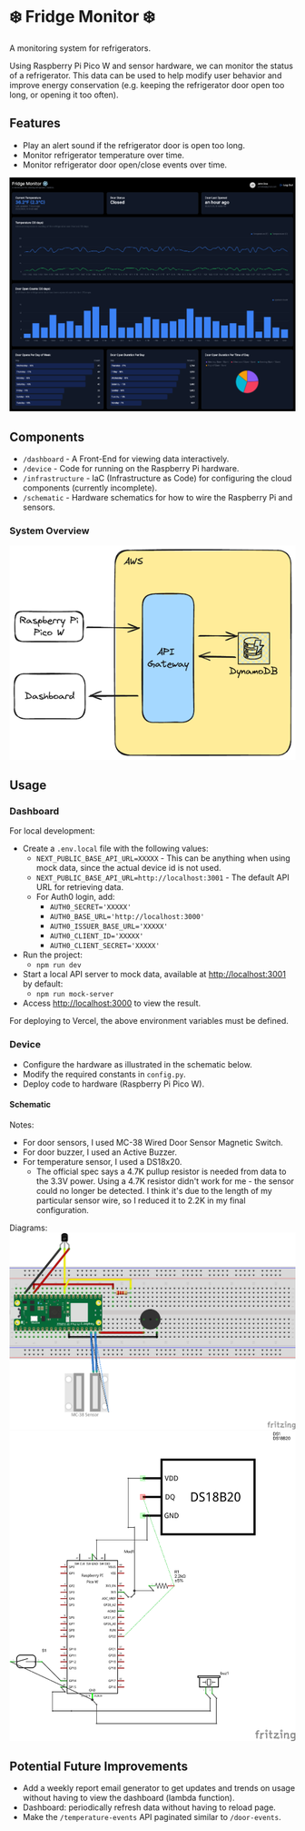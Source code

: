 # ❄️ Fridge Monitor ❄️

A monitoring system for refrigerators.

Using Raspberry Pi Pico W and sensor hardware, we can monitor the status of a refrigerator. This data can be used to help modify user behavior and improve energy conservation (e.g. keeping the refrigerator door open too long, or opening it too often).

## Features
- Play an alert sound if the refrigerator door is open too long.
- Monitor refrigerator temperature over time.
- Monitor refrigerator door open/close events over time.

![dashboard.png](images%2Fdashboard.png)

## Components
- `/dashboard` - A Front-End for viewing data interactively.
- `/device` - Code for running on the Raspberry Pi hardware.
- `/infrastructure` - IaC (Infrastructure as Code) for configuring the cloud components (currently incomplete).
- `/schematic` - Hardware schematics for how to wire the Raspberry Pi and sensors.

### System Overview
![system-design.png](images%2Fsystem-design.png)

## Usage

### Dashboard

For local development:
- Create a `.env.local` file with the following values:
    - `NEXT_PUBLIC_BASE_API_URL=XXXXX` - This can be anything when using mock data, since the actual device id is not used.
    - `NEXT_PUBLIC_BASE_API_URL=http://localhost:3001` - The default API URL for retrieving data.
    - For Auth0 login, add:
        - `AUTH0_SECRET='XXXXX'`
        - `AUTH0_BASE_URL='http://localhost:3000'`
        - `AUTH0_ISSUER_BASE_URL='XXXXX'`
        - `AUTH0_CLIENT_ID='XXXXX'`
        - `AUTH0_CLIENT_SECRET='XXXXX'`
- Run the project:
  - `npm run dev`
- Start a local API server to mock data, available at [http://localhost:3001](http://localhost:3001) by default:
  - `npm run mock-server`
- Access [http://localhost:3000](http://localhost:3000) to view the result.

For deploying to Vercel, the above environment variables must be defined.

### Device

- Configure the hardware as illustrated in the schematic below.
- Modify the required constants in `config.py`.
- Deploy code to hardware (Raspberry Pi Pico W).

#### Schematic

Notes:
- For door sensors, I used MC-38 Wired Door Sensor Magnetic Switch.
- For door buzzer, I used an Active Buzzer.
- For temperature sensor, I used a DS18x20.
  - The official spec says a 4.7K pullup resistor is needed from data to the 3.3V power. Using a 4.7K resistor didn't work for me - the sensor could no longer be detected. I think it's due to the length of my particular sensor wire, so I reduced it to 2.2K in my final configuration.

Diagrams:
![breadboard](schematic%2Ffridge_bb.png)
![schematic](schematic%2Ffridge_schem.png)

## Potential Future Improvements

- Add a weekly report email generator to get updates and trends on usage without having to view the dashboard (lambda function).
- Dashboard: periodically refresh data without having to reload page.
- Make the `/temperature-events` API paginated similar to `/door-events`.
